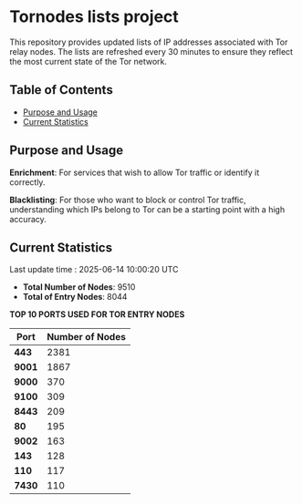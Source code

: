 # Tornodes lists project

This repository provides updated lists of IP addresses associated with Tor relay nodes. The lists are refreshed every 30 minutes to ensure they reflect the most current state of the Tor network.

## Table of Contents

- [Purpose and Usage](#purpose-and-usage)
- [Current Statistics](#current-statistics)


## Purpose and Usage

**Enrichment**: For services that wish to allow Tor traffic or identify it correctly.

**Blacklisting**: For those who want to block or control Tor traffic, understanding which IPs belong to Tor can be a starting point with a high accuracy.

## Current Statistics

Last update time : 2025-06-14 10:00:20 UTC

- **Total Number of Nodes**: 9510
- **Total of Entry Nodes**: 8044

**TOP 10 PORTS USED FOR TOR ENTRY NODES**

| **Port** | **Number of Nodes** |
|------|-----------------|
| **443**   | 2381  |
| **9001**   | 1867  |
| **9000**   | 370  |
| **9100**   | 309  |
| **8443**   | 209  |
| **80**   | 195  |
| **9002**   | 163  |
| **143**   | 128  |
| **110**   | 117  |
| **7430**   | 110  |

